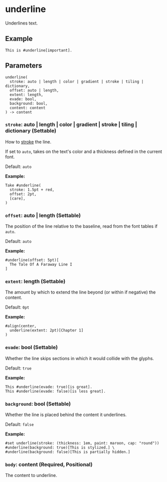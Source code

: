 # underline

Underlines text.

## Example

```typst
This is #underline[important].
```

## Parameters

```
underline(
  stroke: auto | length | color | gradient | stroke | tiling | dictionary,
  offset: auto | length,
  extent: length,
  evade: bool,
  background: bool,
  content: content
) -> content
```

### `stroke`: auto | length | color | gradient | stroke | tiling | dictionary (Settable)

How to [stroke](/docs/reference/visualize/stroke/) the line.

If set to `auto`, takes on the text's color and a thickness defined in the current font.

Default: `auto`

**Example:**
```typst
Take #underline(
  stroke: 1.5pt + red,
  offset: 2pt,
  [care],
)
```

### `offset`: auto | length (Settable)

The position of the line relative to the baseline, read from the font tables if `auto`.

Default: `auto`

**Example:**
```typst
#underline(offset: 5pt)[
  The Tale Of A Faraway Line I
]
```

### `extent`: length (Settable)

The amount by which to extend the line beyond (or within if negative) the content.

Default: `0pt`

**Example:**
```typst
#align(center,
  underline(extent: 2pt)[Chapter 1]
)
```

### `evade`: bool (Settable)

Whether the line skips sections in which it would collide with the glyphs.

Default: `true`

**Example:**
```typst
This #underline(evade: true)[is great].
This #underline(evade: false)[is less great].
```

### `background`: bool (Settable)

Whether the line is placed behind the content it underlines.

Default: `false`

**Example:**
```typst
#set underline(stroke: (thickness: 1em, paint: maroon, cap: "round"))
#underline(background: true)[This is stylized.] \
#underline(background: false)[This is partially hidden.]
```

### `body`: content (Required, Positional)

The content to underline.
